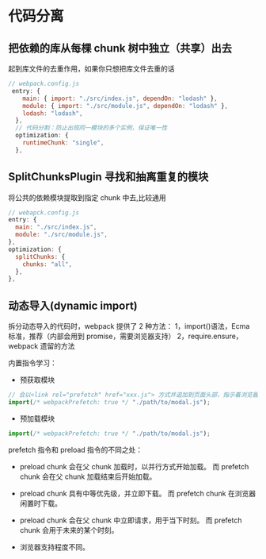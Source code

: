 # 代码分离

## 把依赖的库从每棵 chunk 树中独立（共享）出去

起到库文件的去重作用，如果你只想把库文件去重的话

```js
// webpack.config.js
 entry: {
    main: { import: "./src/index.js", dependOn: "lodash" },
    module: { import: "./src/module.js", dependOn: "lodash" },
    lodash: "lodash",
  },
  // 代码分割：防止出现同一模块的多个实例，保证唯一性
  optimization: {
    runtimeChunk: "single",
  },
```

## SplitChunksPlugin 寻找和抽离重复的模块

将公共的依赖模块提取到指定 chunk 中去,比较通用

```js
// webapck.config.js
entry: {
  main: "./src/index.js",
  module: "./src/module.js",
},
optimization: {
  splitChunks: {
    chunks: "all",
  },
},
```

## 动态导入(dynamic import)

拆分动态导入的代码时，webpack 提供了 2 种方法：
1，import()语法，Ecma 标准，推荐（内部会用到 promise，需要浏览器支持）
2，require.ensure，webpack 遗留的方法

内置指令学习：

- 预获取模块

```js
// 会以<link rel="prefetch" href="xxx.js"> 方式并追加到页面头部，指示着浏览器在闲置时间预取 xxx .js文件。
import(/* webpackPrefetch: true */ "./path/to/modal.js");
```

- 预加载模块

```js
import(/* webpackPrefetch: true */ "./path/to/modal.js");
```

prefetch 指令和 preload 指令的不同之处：

- preload chunk 会在父 chunk 加载时，以并行方式开始加载。
而 prefetch chunk 会在父 chunk 加载结束后开始加载。

- preload chunk 具有中等优先级，并立即下载。
而 prefetch chunk 在浏览器闲置时下载。

- preload chunk 会在父 chunk 中立即请求，用于当下时刻。
而 prefetch chunk 会用于未来的某个时刻。

- 浏览器支持程度不同。
